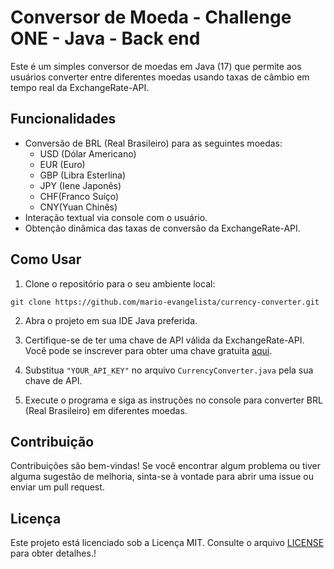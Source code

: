 # Conversor de Moeda - Challenge ONE - Java - Back end

Este é um simples conversor de moedas em Java (17) que permite aos usuários converter entre diferentes moedas usando taxas de câmbio em tempo real da ExchangeRate-API.

## Funcionalidades

- Conversão de BRL (Real Brasileiro) para as seguintes moedas:
  - USD (Dólar Americano)
  - EUR (Euro)
  - GBP (Libra Esterlina)
  - JPY (Iene Japonês)
  - CHF(Franco Suíço)
  - CNY(Yuan Chinês)
- Interação textual via console com o usuário.
- Obtenção dinâmica das taxas de conversão da ExchangeRate-API.

## Como Usar

1. Clone o repositório para o seu ambiente local:

```
git clone https://github.com/mario-evangelista/currency-converter.git
```

2. Abra o projeto em sua IDE Java preferida.

3. Certifique-se de ter uma chave de API válida da ExchangeRate-API. Você pode se inscrever para obter uma chave gratuita [aqui](https://www.exchangerate-api.com/).

4. Substitua `"YOUR_API_KEY"` no arquivo `CurrencyConverter.java` pela sua chave de API.

5. Execute o programa e siga as instruções no console para converter BRL (Real Brasileiro) em diferentes moedas.

## Contribuição

Contribuições são bem-vindas! Se você encontrar algum problema ou tiver alguma sugestão de melhoria, sinta-se à vontade para abrir uma issue ou enviar um pull request.

## Licença

Este projeto está licenciado sob a Licença MIT. Consulte o arquivo [LICENSE](LICENSE) para obter detalhes.!

